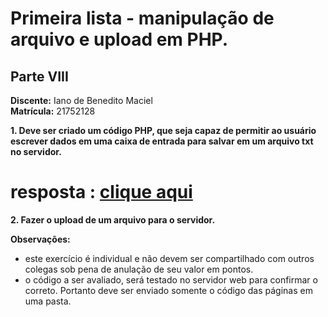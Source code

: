 # Primeira lista - manipulação de arquivo e upload em PHP.
## Parte VIII

**Discente:** Iano de Benedito Maciel<br>
**Matrícula:** 21752128<br>

**1. Deve ser criado um código PHP, que seja capaz de permitir ao usuário
escrever dados em uma caixa de entrada para salvar em um arquivo txt
no servidor.**
# resposta : [clique aqui](https://github.com/IanoMaciel/academicNotebook/tree/main/2021.2/Programa%C3%A7%C3%A3o%20Web/Exerc%C3%ADcios_pr%C3%A1ticos/Lista1_parte8)
**2. Fazer o upload de um arquivo para o servidor.**

**Observações:**

- este exercício é individual e não devem ser compartilhado com
outros colegas sob pena de anulação de seu valor em pontos.
- o código a ser avaliado, será testado no servidor web para
confirmar o correto. Portanto deve ser enviado somente o código das páginas
em uma pasta.

